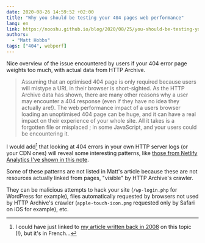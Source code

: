 ```yaml
---
date: 2020-08-26 14:59:52 +02:00
title: "Why you should be testing your 404 pages web performance"
lang: en
link: https://nooshu.github.io/blog/2020/08/25/you-should-be-testing-your-404-pages-web-performance/
authors:
  - "Matt Hobbs"
tags: ["404", webperf]
---
```


Nice overview of the issue encountered by users if your 404 error page weights too much, with actual data from HTTP Archive.

> Assuming that an optimised 404 page is only required because users will mistype a URL in their browser is short-sighted. As the HTTP Archive data has shown, there are many other reasons why a user may encounter a 404 response (even if they have no idea they actually are!). The web performance impact of a users browser loading an unoptimised 404 page can be huge, and it can have a real impact on their experience of your whole site. All it takes is a forgotten file or misplaced ; in some JavaScript, and your users could be encountering it.

I would add[^remind] that looking at 404 errors in your own HTTP server logs (or your CDN ones) will reveal some interesting patterns, like [those from Netlify Analytics I've shown in this note](/notes/2020/08/26/1/).

[^remind]: I could have just linked to [my article written back in 2008](/articles/2008/06/02/surveillez-vos-erreurs-404-elles-peuvent-etre-tres-instructives/) on this topic (!), but it's in French…

Some of these patterns are not listed in Matt's article because these are not resources actually linked from pages, "visible" by HTTP Archive's crawler.

They can be malicious attempts to hack your site (`/wp-login.php` for WordPress for example), files automatically requested by browsers not used by HTTP Archive's crawler (`apple-touch-icon.png` requested only by Safari on iOS for example), etc.

